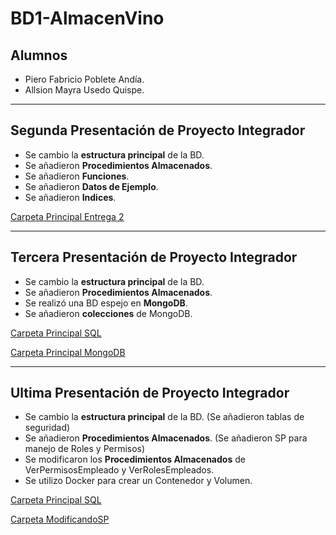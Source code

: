 # BD1-AlmacenVino

## Alumnos
- Piero Fabricio Poblete Andía.
- Allsion Mayra Usedo Quispe.

---

## Segunda Presentación de Proyecto Integrador
- Se cambio la **estructura principal** de la BD.
- Se añadieron **Procedimientos Almacenados**.
- Se añadieron **Funciones**.
- Se añadieron **Datos de Ejemplo**.
- Se añadieron **Indices**.

[Carpeta Principal Entrega 2](BDvinito/entrega_2)

---

## Tercera Presentación de Proyecto Integrador
- Se cambio la **estructura principal** de la BD.
- Se añadieron **Procedimientos Almacenados**.
- Se realizó una BD espejo en **MongoDB**.
- Se añadieron **colecciones** de MongoDB.

[Carpeta Principal SQL](BDvinito/principal_sql)

[Carpeta Principal MongoDB](BDvinito/principal_mongoDB)

---

## Ultima Presentación de Proyecto Integrador
- Se cambio la **estructura principal** de la BD. (Se añadieron tablas de seguridad)
- Se añadieron **Procedimientos Almacenados**. (Se añadieron SP para manejo de Roles y Permisos)
- Se modificaron los **Procedimientos Almacenados** de VerPermisosEmpleado y VerRolesEmpleados.
- Se utilizo Docker para crear un Contenedor y Volumen.

[Carpeta Principal SQL](BDvinito/principal_sql)

[Carpeta ModificandoSP](BDvinito/principal_sql/ModificandoSP)

